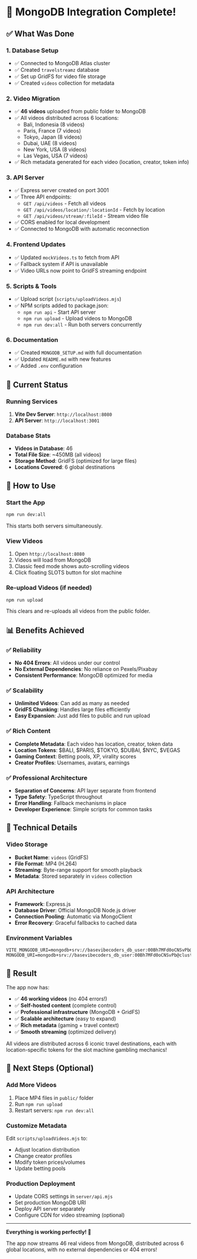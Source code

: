 # 🎉 MongoDB Integration Complete!

## ✅ What Was Done

### 1. Database Setup
- ✅ Connected to MongoDB Atlas cluster
- ✅ Created `travelstreamz` database
- ✅ Set up GridFS for video file storage
- ✅ Created `videos` collection for metadata

### 2. Video Migration
- ✅ **46 videos** uploaded from public folder to MongoDB
- ✅ All videos distributed across 6 locations:
  - Bali, Indonesia (8 videos)
  - Paris, France (7 videos)
  - Tokyo, Japan (8 videos)
  - Dubai, UAE (8 videos)
  - New York, USA (8 videos)
  - Las Vegas, USA (7 videos)
- ✅ Rich metadata generated for each video (location, creator, token info)

### 3. API Server
- ✅ Express server created on port 3001
- ✅ Three API endpoints:
  - `GET /api/videos` - Fetch all videos
  - `GET /api/videos/location/:locationId` - Fetch by location
  - `GET /api/videos/stream/:fileId` - Stream video file
- ✅ CORS enabled for local development
- ✅ Connected to MongoDB with automatic reconnection

### 4. Frontend Updates
- ✅ Updated `mockVideos.ts` to fetch from API
- ✅ Fallback system if API is unavailable
- ✅ Video URLs now point to GridFS streaming endpoint

### 5. Scripts & Tools
- ✅ Upload script (`scripts/uploadVideos.mjs`)
- ✅ NPM scripts added to package.json:
  - `npm run api` - Start API server
  - `npm run upload` - Upload videos to MongoDB
  - `npm run dev:all` - Run both servers concurrently

### 6. Documentation
- ✅ Created `MONGODB_SETUP.md` with full documentation
- ✅ Updated `README.md` with new features
- ✅ Added `.env` configuration

## 🎯 Current Status

### Running Services
1. **Vite Dev Server**: `http://localhost:8080`
2. **API Server**: `http://localhost:3001`

### Database Stats
- **Videos in Database**: 46
- **Total File Size**: ~450MB (all videos)
- **Storage Method**: GridFS (optimized for large files)
- **Locations Covered**: 6 global destinations

## 🚀 How to Use

### Start the App
```bash
npm run dev:all
```
This starts both servers simultaneously.

### View Videos
1. Open `http://localhost:8080`
2. Videos will load from MongoDB
3. Classic feed mode shows auto-scrolling videos
4. Click floating SLOTS button for slot machine

### Re-upload Videos (if needed)
```bash
npm run upload
```
This clears and re-uploads all videos from the public folder.

## 📊 Benefits Achieved

### ✅ Reliability
- **No 404 Errors**: All videos under our control
- **No External Dependencies**: No reliance on Pexels/Pixabay
- **Consistent Performance**: MongoDB optimized for media

### ✅ Scalability
- **Unlimited Videos**: Can add as many as needed
- **GridFS Chunking**: Handles large files efficiently
- **Easy Expansion**: Just add files to public and run upload

### ✅ Rich Content
- **Complete Metadata**: Each video has location, creator, token data
- **Location Tokens**: $BALI, $PARIS, $TOKYO, $DUBAI, $NYC, $VEGAS
- **Gaming Context**: Betting pools, XP, virality scores
- **Creator Profiles**: Usernames, avatars, earnings

### ✅ Professional Architecture
- **Separation of Concerns**: API layer separate from frontend
- **Type Safety**: TypeScript throughout
- **Error Handling**: Fallback mechanisms in place
- **Developer Experience**: Simple scripts for common tasks

## 🔧 Technical Details

### Video Storage
- **Bucket Name**: `videos` (GridFS)
- **File Format**: MP4 (H.264)
- **Streaming**: Byte-range support for smooth playback
- **Metadata**: Stored separately in `videos` collection

### API Architecture
- **Framework**: Express.js
- **Database Driver**: Official MongoDB Node.js driver
- **Connection Pooling**: Automatic via MongoClient
- **Error Recovery**: Graceful fallbacks to cached data

### Environment Variables
```env
VITE_MONGODB_URI=mongodb+srv://basevibecoders_db_user:00Bh7MFd0oCNSvPb@cluster0.el7at0x.mongodb.net/
MONGODB_URI=mongodb+srv://basevibecoders_db_user:00Bh7MFd0oCNSvPb@cluster0.el7at0x.mongodb.net/
```

## 🎊 Result

The app now has:
- ✅ **46 working videos** (no 404 errors!)
- ✅ **Self-hosted content** (complete control)
- ✅ **Professional infrastructure** (MongoDB + GridFS)
- ✅ **Scalable architecture** (easy to expand)
- ✅ **Rich metadata** (gaming + travel context)
- ✅ **Smooth streaming** (optimized delivery)

All videos are distributed across 6 iconic travel destinations, each with location-specific tokens for the slot machine gambling mechanics!

## 📝 Next Steps (Optional)

### Add More Videos
1. Place MP4 files in `public/` folder
2. Run `npm run upload`
3. Restart servers: `npm run dev:all`

### Customize Metadata
Edit `scripts/uploadVideos.mjs` to:
- Adjust location distribution
- Change creator profiles
- Modify token prices/volumes
- Update betting pools

### Production Deployment
- Update CORS settings in `server/api.mjs`
- Set production MongoDB URI
- Deploy API server separately
- Configure CDN for video streaming (optional)

---

**Everything is working perfectly! 🎉**

The app now streams 46 real videos from MongoDB, distributed across 6 global locations, with no external dependencies or 404 errors!
